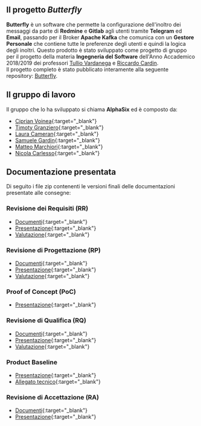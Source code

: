 ## Il progetto _Butterfly_
**Butterfly** è un software che permette la configurazione dell'inoltro dei messaggi da parte di **Redmine** e **Gitlab** agli utenti tramite **Telegram** ed **Email**, passando per il Broker **Apache Kafka** che comunica con un **Gestore Personale** che contiene tutte le preferenze degli utenti e quindi la logica degli inoltri. Questo prodotto è stato sviluppato come progetto di gruppo per il progetto della materia **Ingegneria del Software** dell'Anno Accademico 2018/2019 dei professori [Tullio Vardanega](https://www.math.unipd.it/~tullio/) e [Riccardo Cardin](https://www.math.unipd.it/~rcardin/).<br/>
Il progetto completo è stato pubblicato interamente alla seguente repository: [Butterfly](https://github.com/alphasixteam/Butterfly).

## Il gruppo di lavoro
Il gruppo che lo ha sviluppato si chiama **AlphaSix** ed è composto da:
- [Ciprian Voinea](https://www.linkedin.com/in/cvoinea/){:target="_blank"}
- [Timoty Granziero](){:target="_blank"}
- [Laura Cameran](mailto:lauracameran@gmail.com){:target="_blank"}
- [Samuele Gardin](www.linkedin.com/in/samuele-gardin){:target="_blank"}
- [Matteo Marchiori](www.linkedin.com/in/matteo-marchiori-882143bb){:target="_blank"}
- [Nicola Carlesso](mailto:nicolacarlesso@outlook.it){:target="_blank"}

## Documentazione presentata
Di seguito i file zip contenenti le versioni finali delle documentazioni presentate alle consegne:
### Revisione dei Requisiti (RR)
- [Documenti](){:target="_blank"}
- [Presentazione](){:target="_blank"}
- [Valutazione](){:target="_blank"}
### Revisione di Progettazione (RP)
- [Documenti](){:target="_blank"}
- [Presentazione](){:target="_blank"}
- [Valutazione](){:target="_blank"}
### Proof of Concept (PoC)
- [Presentazione](){:target="_blank"}
### Revisione di Qualifica (RQ)
- [Documenti](){:target="_blank"}
- [Presentazione](){:target="_blank"}
- [Valutazione](){:target="_blank"}
### Product Baseline
- [Presentazione](){:target="_blank"}
- [Allegato tecnico](){:target="_blank"}
### Revisione di Accettazione (RA)
- [Documenti](){:target="_blank"}
- [Presentazione](){:target="_blank"}
